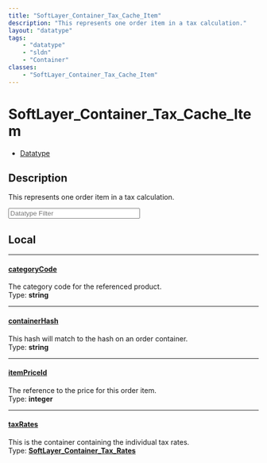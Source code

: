 ```yaml
---
title: "SoftLayer_Container_Tax_Cache_Item"
description: "This represents one order item in a tax calculation."
layout: "datatype"
tags:
    - "datatype"
    - "sldn"
    - "Container"
classes:
    - "SoftLayer_Container_Tax_Cache_Item"
---
```


# SoftLayer_Container_Tax_Cache_Item
<div id='service-datatype'>
    <ul id='sldn-reference-tabs'>
        <li id='datatype'> <a href='/reference/datatypes/SoftLayer_Container_Tax_Cache_Item' >Datatype</a></li>
    </ul>
</div>

## Description 
This represents one order item in a tax calculation. 





<!-- Filer BEGIN -->
<div class="view-filters">
        <div class="clearfix">
            <div class="search-input-box">
                <input placeholder="Datatype Filter" onkeyup="titleSearch(inputId='prop-input', divId='properties', elementClass='prop-row')" 
                    type="text" id="prop-input" value="" size="30" maxlength="128" class="form-text">
            </div>
        </div>
</div>
<!-- Filer END -->

<div id="properties" class="content">
<div id="localProperties" class="prop-content" >

## Local
<div class="prop-row">

-----
[categoryCode]: #categorycode
#### [categoryCode]
The category code for the referenced product.  
<span class="type-label">Type: </span>**string**


</div>
<div class="prop-row">

-----
[containerHash]: #containerhash
#### [containerHash]
This hash will match to the hash on an order container.  
<span class="type-label">Type: </span>**string**


</div>
<div class="prop-row">

-----
[itemPriceId]: #itempriceid
#### [itemPriceId]
The reference to the price for this order item.  
<span class="type-label">Type: </span>**integer**


</div>
<div class="prop-row">

-----
[taxRates]: #taxrates
#### [taxRates]
This is the container containing the individual tax rates.  
<span class="type-label">Type: </span>**<a href='/reference/datatypes/SoftLayer_Container_Tax_Rates'>SoftLayer_Container_Tax_Rates </a>**


</div>
</div>
<!-- LOCAL PROPERTY END -->

</div>


